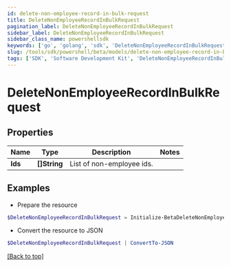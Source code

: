 ```yaml
---
id: delete-non-employee-record-in-bulk-request
title: DeleteNonEmployeeRecordInBulkRequest
pagination_label: DeleteNonEmployeeRecordInBulkRequest
sidebar_label: DeleteNonEmployeeRecordInBulkRequest
sidebar_class_name: powershellsdk
keywords: ['go', 'golang', 'sdk', 'DeleteNonEmployeeRecordInBulkRequest'] 
slug: /tools/sdk/powershell/beta/models/delete-non-employee-record-in-bulk-request
tags: ['SDK', 'Software Development Kit', 'DeleteNonEmployeeRecordInBulkRequest']
---
```



# DeleteNonEmployeeRecordInBulkRequest

## Properties

Name | Type | Description | Notes
------------ | ------------- | ------------- | -------------
**Ids** |  **[]String** | List of non-employee ids. | 

## Examples

- Prepare the resource
```powershell
$DeleteNonEmployeeRecordInBulkRequest = Initialize-BetaDeleteNonEmployeeRecordInBulkRequest  -Ids null
```

- Convert the resource to JSON
```powershell
$DeleteNonEmployeeRecordInBulkRequest | ConvertTo-JSON
```


[[Back to top]](#) 

